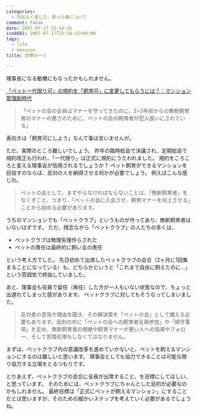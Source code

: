 ```yaml
---
categories:
  - 何気なく感じた、思った事について
comment: false
date: 2007-07-17 15:54:15
iso8601: 2007-07-17T15:54:15+09:00
tags:
  - life
  - mansion
title: 目標の一つ

---
```


理事長になる動機にもなったかもしれません。

<a title="「ペット一代限り可」の規約を「飼育可」に変更してもらうには？｜マンション管理新時代" href="http://kenplatz.nikkeibp.co.jp/article/mansion/20070515/507586/">「ペット一代限り可」の規約を「飼育可」に変更してもらうには？｜マンション管理新時代</a>
<blockquote>「ペットの会の会員はマナーを守ってきたのに、2~3年前からの無断飼育者のマナーの悪さのために、ペットの会の飼育者が犯人扱いにされている」</blockquote>

表向きは「飼育可にしよう」なんて事は言いませんが。

ただ、実際のところ難しいでしょう。
昨年の臨時総会で決議され、定期総会で規約改正も行われ、「一代限り」は正式に規約にうたわれました。
規約をころころと変える理事会が信用されるでしょうか？
ペット飼育ができるマンションを目指すのならば、反対の人を納得させる何かが必要でしょう。
例えばこんな感じの。

<blockquote>ペットの会として、まずやらなければならないことは、「無断飼育者」をなくすこと、つまり、「ペットの会に入会させ、飼育マナーを向上させる」ことから始める必要があります。</blockquote>

うちのマンションでも「ペットクラブ」というものが作ってあり、無断飼育者はいないはずです。
ただ、残念ながら「ペットクラブ」の人たちの多くは、

- ペットクラブは無理矢理作らされた
- ペットの責任は最終的に飼い主の責任

という考え方でした。
先日初めて出席したペットクラブの会合（2ヶ月に1回集まることになっている）も、どちらかというと「これまで自由に飼えたのに…」という雰囲気で終始していました。

あと、理事会も役員で留任（再任）した方が一人もいない状態なので、ちょっと出遅れてしまった感があります。
ペットクラブに対してもそうなってしまいました。

<blockquote>反対者の意見や理由を聞き、その解決策を「ペットの会」として備える必要もあります。会則の中に「ペットの会への飼育者全員参加」や「順守事項」を定め、無断飼育者の根絶や飼育マナーが悪い人への指導やフォロー、そして苦情処理もしなくてはなりません。</blockquote>

まずは、ペットクラブ内の意識改革を進めていかないと、ペットを飼えるマンションにするのは難しいと思います。
理事会としても協力できることは可能な限り協力する立場をとるつもりです。

とりあえず、ペットクラブの会合に全員が出席すること、を目標にしてほしい、と思っています。
そのためには、ペットクラブにちゃんとした目的が必要なのかもしれません。
最終目標は「正式にペットが飼えるマンション」にすることだとは思いますが、そのための細かいステップを考えていく必要があるでしょうね。
